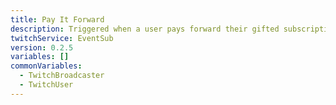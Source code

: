```yaml
---
title: Pay It Forward
description: Triggered when a user pays forward their gifted subscription
twitchService: EventSub
version: 0.2.5
variables: []
commonVariables:
  - TwitchBroadcaster
  - TwitchUser
---
```


